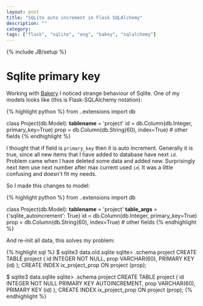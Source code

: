 ```yaml
---
layout: post
title: "SQLite auto increment in Flask SQLAlchemy"
description: ""
category: 
tags: ["flask", "sqlite", "eng", "bakey", "sqlalchemy"]
---
```

{% include JB/setup %}

# Sqlite primary key

Working with [Bakery](https://github.com/xen/bakery/) I noticed strange behaviour of Sqlite. One of my models looks like (this is Flask-SQLAlchemy notation):

{% highlight python %}
from ..extensions import db

class Project(db.Model):
    __tablename__ = 'project'
    id = db.Column(db.Integer, primary_key=True)
    prop = db.Column(db.String(60), index=True)
    # other fields
{% endhighlight %}

I thought that if field is `primary_key` then it is auto increment. Generally it is true, since all new items that I have added to database have next `id`. Problem came when I have deleted some data and added new. Surprisingly next item use next number after max current used `id`. It was a little confusing and doesn't fit my needs. 

So I made this changes to model:

{% highlight python %}
from ..extensions import db

class Project(db.Model):
    __tablename__ = 'project'
    __table_args__ = {'sqlite_autoincrement': True}
    id = db.Column(db.Integer, primary_key=True)
    prop = db.Column(db.String(60), index=True)
    # other fields
{% endhighlight %}

And re-init all data, this solves my problem:

{% highlight sql %}
$ sqlite3 data.old.sqlite
sqlite> .schema project 
CREATE TABLE project (
	id INTEGER NOT NULL, 
	prop VARCHAR(60),
	PRIMARY KEY (id)
);
CREATE INDEX ix_project_prop ON project (prop);

$ sqlite3 data.sqlite
sqlite> .schema project 
CREATE TABLE project (
	id INTEGER NOT NULL PRIMARY KEY AUTOINCREMENT,
	prop VARCHAR(60),
	PRIMARY KEY (id)
);
CREATE INDEX ix_project_prop ON project (prop);
{% endhighlight %}
